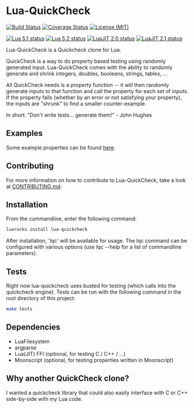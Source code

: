 
# Lua-QuickCheck

[![Build Status](https://travis-ci.org/Primordus/lua-quickcheck.svg?branch=master)](https://travis-ci.org/Primordus/lua-quickcheck)
[![Coverage Status](https://coveralls.io/repos/github/Primordus/lua-quickcheck/badge.svg?branch=master)](https://coveralls.io/github/Primordus/lua-quickcheck?branch=master)
[![License (MIT)](https://img.shields.io/badge/License-MIT-blue.svg)](https://github.com/Primordus/lua-quickcheck/blob/master/LICENSE)

[![Lua 5.1 status](https://badges.herokuapp.com/travis/Primordus/lua-quickcheck?label=Lua5.1&env=LUA=%22lua=5.1%22)](https://travis-ci.org/Primordus/lua-quickcheck)
[![Lua 5.2 status](https://badges.herokuapp.com/travis/Primordus/lua-quickcheck?label=Lua5.2&env=LUA=%22lua=5.2%22)](https://travis-ci.org/Primordus/lua-quickcheck)
[![LuaJIT 2.0 status](https://badges.herokuapp.com/travis/Primordus/lua-quickcheck?label=LuaJIT2.0&env=LUA=%22luajit=2.0%22)](https://travis-ci.org/Primordus/lua-quickcheck)
[![LuaJIT 2.1 status](https://badges.herokuapp.com/travis/Primordus/lua-quickcheck?label=LuaJIT2.1&env=LUA=%22luajit=2.1%22)](https://travis-ci.org/Primordus/lua-quickcheck)


Lua-QuickCheck is a Quickcheck clone for Lua.

QuickCheck is a way to do property based testing using randomly generated 
input. Lua-QuickCheck comes with the ability to randomly generate and shrink 
integers, doubles, booleans, strings, tables, ... 

All QuickCheck needs is a property function -- it will then randomly generate 
inputs to that function and call the property for each set of inputs. 
If the property fails (whether by an error or not satisfying your property), 
the inputs are "shrunk" to find a smaller counter-example.

In short:
"Don't write tests... generate them!" - John Hughes


## Examples

Some example properties can be found [here](https://github.com/Primordus/lua-quickcheck/tree/master/spec/fixtures/examples).


## Contributing

For more information on how to contribute to Lua-QuickCheck, take a look at 
[CONTRIBUTING.md](https://github.com/Primordus/lua-quickcheck/blob/master/CONTRIBUTING.md).


## Installation

From the commandline, enter the following command:

```bash
luarocks install lua-quickcheck
```

After installation, 'lqc' will be available for usage.
The lqc command can be configured with various options (use lqc --help for a
list of commandline parameters).


## Tests

Right now lua-quickcheck uses busted for testing (which calls into the
quickcheck engine). Tests can be run with the following command 
in the root directory of this project:

```bash
make tests
```


## Dependencies

- LuaFilesystem
- argparse
- Lua(JIT) FFI (optional, for testing C / C++ / ...)
- Moonscript (optional, for testing properties written in Moonscript)


## Why another QuickCheck clone?

I wanted a quickcheck library that could also easily interface with C or C++
side-by-side with my Lua code.


